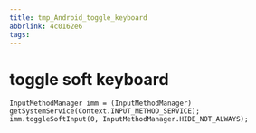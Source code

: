 ```yaml
---
title: tmp_Android_toggle_keyboard
abbrlink: 4c0162e6
tags:
---
```

toggle soft keyboard
===

```
InputMethodManager imm = (InputMethodManager) getSystemService(Context.INPUT_METHOD_SERVICE);
imm.toggleSoftInput(0, InputMethodManager.HIDE_NOT_ALWAYS);
```